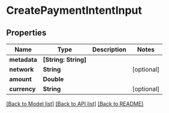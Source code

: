 # CreatePaymentIntentInput

## Properties
Name | Type | Description | Notes
------------ | ------------- | ------------- | -------------
**metadata** | **[String: String]** |  | 
**network** | **String** |  | [optional] 
**amount** | **Double** |  | 
**currency** | **String** |  | [optional] 

[[Back to Model list]](../README.md#documentation-for-models) [[Back to API list]](../README.md#documentation-for-api-endpoints) [[Back to README]](../README.md)


